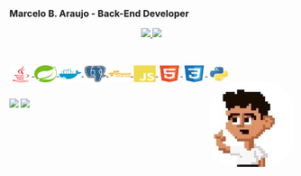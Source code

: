 ### Marcelo B. Araujo - Back-End Developer 
<div align="center">
  <a href="https://github.com/MarceloAraujo14">
  <img height="180em" src="https://github-readme-stats.vercel.app/api?username=MarceloAraujo14&show_icons=true&theme=dracula&include_all_commits=true&count_private=true"/>
  <img height="180em" src="https://github-readme-stats.vercel.app/api/top-langs/?username=MarceloAraujo14&layout=compact&langs_count=7&theme=dracula"/>
</div>

 ##
 

<div style="display: inline_block"><br>
  <img align="center" alt="Marcelo-Java" height="30" width="40" src="https://raw.githubusercontent.com/devicons/devicon/master/icons/java/java-plain.svg">
  <img align="center" alt="Marcelo-Java" height="30" width="40" src="https://raw.githubusercontent.com/devicons/devicon/master/icons/spring/spring-original.svg">
  <img align="center" alt="Marcelo-Java" height="30" width="40" src="https://raw.githubusercontent.com/devicons/devicon/master/icons/docker/docker-plain.svg">
  <img align="center" alt="Marcelo-Java" height="30" width="40" src="https://raw.githubusercontent.com/devicons/devicon/master/icons/postgresql/postgresql-original.svg">
  <img align="center" alt="Marcelo-Java" height="30" width="40" src="https://raw.githubusercontent.com/devicons/devicon/master/icons/amazonwebservices/amazonwebservices-plain-wordmark.svg">
  <img align="center" alt="Marcelo-Js" height="30" width="40" src="https://raw.githubusercontent.com/devicons/devicon/master/icons/javascript/javascript-plain.svg">

  <img align="center" alt="Marcelo-HTML" height="30" width="40" src="https://raw.githubusercontent.com/devicons/devicon/master/icons/html5/html5-original.svg">
  <img align="center" alt="Marcelo-CSS" height="30" width="40" src="https://raw.githubusercontent.com/devicons/devicon/master/icons/css3/css3-original.svg">
  <img align="center" alt="Marcelo-Python" height="30" width="40" src="https://raw.githubusercontent.com/devicons/devicon/master/icons/python/python-original.svg">
  <img align="right" alt="Marcelo-pic" height="150" style="border-radius:50px;" src="https://raw.githubusercontent.com/MarceloAraujo14/MarceloAraujo14/main/marcelo.jpg?width=676&height=676">
</div>
  
  ##
 
<div> 
  
  <a href = "mailto:mbaraujo1406@gmail@gmail.com"><img src="https://img.shields.io/badge/-Gmail-%23333?style=for-the-badge&logo=gmail&logoColor=white" target="_blank"></a>
  <a href="https://www.linkedin.com/in/mbaraujo/" target="_blank"><img src="https://img.shields.io/badge/-LinkedIn-%230077B5?style=for-the-badge&logo=linkedin&logoColor=white" target="_blank"></a> 
 
 
 
</div>
